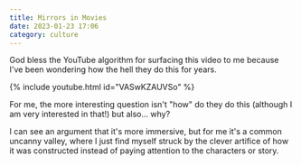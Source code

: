 ```yaml
---
title: Mirrors in Movies
date: 2023-01-23 17:06
category: culture
---
```


God bless the YouTube algorithm for surfacing this video to me because I've been wondering how the hell they do this for years.

{% include youtube.html id="VASwKZAUVSo" %}

For me, the more interesting question isn't "how" do they do this (although I am very interested in that!) but also... why?

I can see an argument that it's more immersive, but for me it's a common uncanny valley, where I just find myself struck by the clever artifice of how it was constructed instead of paying attention to the characters or story.
